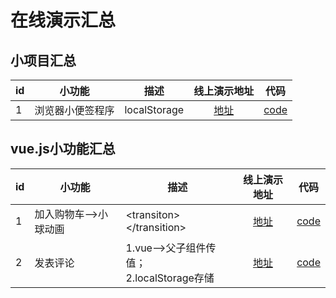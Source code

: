 # 在线演示汇总


## 小项目汇总

|id|小功能|描述|线上演示地址|代码|
|-|-|-|:-:|:-:|
|1|浏览器小便签程序|localStorage|[地址](https://candyccat.github.io/webStickynote/code/stickynote.html)|[code](https://github.com/candyCCat/webStickynote/tree/master/code)|


## vue.js小功能汇总

|id|小功能|描述|线上演示地址|代码|
|-|-|-|:-:|:-:|
|1|加入购物车-->小球动画|&lt;transiton>&lt;/transition>|[地址](https://candyccat.github.io/vue-someExamples/code/01-add-cart-animation.html)|[code](https://github.com/candyCCat/vue-someExamples/blob/master/code/01-add-cart-animation.html)|
|2|发表评论|1.vue-->父子组件传值；<br>2.localStorage存储|[地址](https://candyccat.github.io/vue-someExamples/code/02-emit-comment.html)|[code](https://github.com/candyCCat/vue-someExamples/blob/master/code/02-emit-comment.html)|